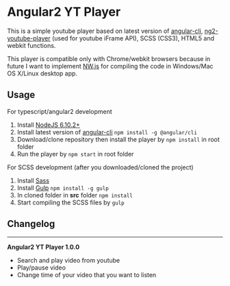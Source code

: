 # Angular2 YT Player
This is a simple youtube player based on latest version of [angular-cli](https://github.com/angular/angular-cli "Angular Cli"), [ng2-youtube-player](https://github.com/orizens/ng2-youtube-player "ng2 youtube player") (used for youtube iFrame API), SCSS (CSS3), HTML5 and webkit functions.

This player is compatible only with Chrome/webkit browsers because in future I want to implement [NW.js](https://nwjs.io/ 'NWjs website') for compiling the code in Windows/Mac OS X/Linux desktop app.

## Usage
For typescript/angular2 development
1. Install [NodeJS 6.10.2+](https://nodejs.org/en/download/ "Node JS Download")
2. Install latest version of [angular-cli](https://github.com/angular/angular-cli "Angular Cli")
`npm install -g @angular/cli`
3. Download/clone repository then install the player by
`npm install` in root folder
4. Run the player by
`npm start` in root folder

For SCSS development (after you downloaded/cloned the project)
1. Install [Sass](http://sass-lang.com/install "Sass website")
2. Install [Gulp](https://github.com/gulpjs/gulp "Gulp download")
`npm install -g gulp`
3. In cloned folder in **src** folder
`npm install`
4. Start compiling the SCSS files by
`gulp`

## Changelog
---
**Angular2 YT Player 1.0.0**
- Search and play video from youtube
- Play/pause video
- Change time of your video that you want to listen
